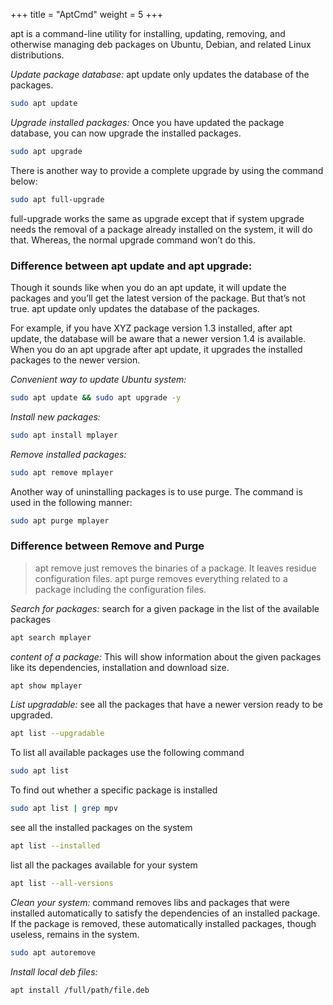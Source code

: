 +++
title = "AptCmd"
weight = 5
+++

apt is a command-line utility for installing, updating, removing, and otherwise managing deb packages on Ubuntu, Debian, and related Linux distributions.

*Update package database:*
apt update only updates the database of the packages.
```bash
sudo apt update
```

*Upgrade installed packages:*
Once you have updated the package database, you can now upgrade the installed packages.
```bash
sudo apt upgrade
```

There is another way to provide a complete upgrade by using the command below:
```bash
sudo apt full-upgrade
```

full-upgrade works the same as upgrade except that if system upgrade needs the removal of a package already installed on the system, it will do that. Whereas, the normal upgrade command won’t do this.

### Difference between apt update and apt upgrade:

Though it sounds like when you do an apt update, it will update the packages and you’ll get the latest version of the package. But that’s not true. apt update only updates the database of the packages.

For example, if you have XYZ package version 1.3 installed, after apt update, the database will be aware that a newer version 1.4 is available.  When you do an apt upgrade after apt update, it upgrades the installed packages to the newer version.

*Convenient way to update Ubuntu system:*
```bash
sudo apt update && sudo apt upgrade -y
```

*Install new packages:*
```bash
sudo apt install mplayer
```

*Remove installed packages:*
```bash
sudo apt remove mplayer
```

Another way of uninstalling packages is to use purge. The command is used in the following manner:
```bash
sudo apt purge mplayer
```

### Difference between Remove and Purge

>  apt remove just removes the binaries of a package. It leaves residue configuration files.
>  apt purge removes everything related to a package including the configuration files.

*Search for packages:*
search for a given package in the list of the available packages
```bash
apt search mplayer
```

*content of a package:*
This will show information about the given packages like its dependencies, installation and download size.
```bash
apt show mplayer
```

*List upgradable:*
see all the packages that have a newer version ready to be upgraded.
```bash
apt list --upgradable
```

To list all available packages use the following command
```bash
sudo apt list
```

To find out whether a specific package is installed
```bash
sudo apt list | grep mpv
```

see all the installed packages on the system
```bash
apt list --installed
```

list all the packages available for your system
```bash
apt list --all-versions
```

*Clean your system:*
command removes libs and packages that were installed automatically to satisfy the dependencies of an installed package. If the package is removed, these automatically installed packages, though useless, remains in the system.
```bash
sudo apt autoremove
```

*Install local deb files:*
```bash
apt install /full/path/file.deb
```

